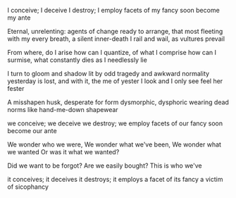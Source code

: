 I conceive; I deceive
I destroy; I employ
facets of my fancy
soon become my ante

Eternal, unrelenting: agents of change
ready to arrange, that most fleeting
with my every breath, a silent inner-death
I rail and wail, as vultures prevail

From where, do I arise
how can I quantize, of what I comprise
how can I surmise, what constantly dies
as I needlessly lie

I turn to gloom and shadow 
lit by odd tragedy and awkward normality
yesterday is lost, and with it, the me of yester
I look and I only see feel her fester

A misshapen husk, desperate for form
dysmorphic, dysphoric
wearing dead norms like
hand-me-down shapewear

we conceive; we deceive
we destroy; we employ
facets of our fancy
soon become our ante

We wonder who we were,
We wonder what we've been,
We wonder what we wanted
Or was it what we wanted?

Did we want to be forgot?
Are we easily bought?
This is who we've





it conceives; it deceives
it destroys; it employs
a facet of its fancy
a victim of sicophancy
